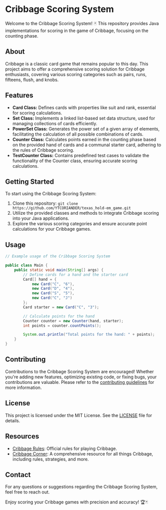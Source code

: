 # Cribbage Scoring System
Welcome to the Cribbage Scoring System! 🃏 This repository provides Java implementations for scoring in the game of Cribbage, focusing on the counting phase.

## About
Cribbage is a classic card game that remains popular to this day. This project aims to offer a comprehensive scoring solution for Cribbage enthusiasts, covering various scoring categories such as pairs, runs, fifteens, flush, and knobs.

## Features
- **Card Class:** Defines cards with properties like suit and rank, essential for scoring calculations.
- **Set Class:** Implements a linked list-based set data structure, used for managing collections of cards efficiently.
- **PowerSet Class:** Generates the power set of a given array of elements, facilitating the calculation of all possible combinations of cards.
- **Counter Class:** Calculates points earned in the counting phase based on the provided hand of cards and a communal starter card, adhering to the rules of Cribbage scoring.
- **TestCounter Class:** Contains predefined test cases to validate the functionality of the Counter class, ensuring accurate scoring calculations.

## Getting Started
To start using the Cribbage Scoring System:

1. Clone this repository: `git clone https://github.com/YTCORIANDER/texas_hold-em_game.git`
2. Utilize the provided classes and methods to integrate Cribbage scoring into your Java applications.
3. Explore the various scoring categories and ensure accurate point calculations for your Cribbage games.

## Usage
```java
// Example usage of the Cribbage Scoring System

public class Main {
    public static void main(String[] args) {
        // Define cards for a hand and the starter card
        Card[] hand = {
            new Card("C", "6"),
            new Card("D", "4"),
            new Card("S", "5"),
            new Card("C", "J")
        };
        Card starter = new Card("C", "3");

        // Calculate points for the hand
        Counter counter = new Counter(hand, starter);
        int points = counter.countPoints();

        System.out.println("Total points for the hand: " + points);
    }
}
```

## Contributing
Contributions to the Cribbage Scoring System are encouraged! Whether you're adding new features, optimizing existing code, or fixing bugs, your contributions are valuable. Please refer to the [contributing guidelines](CONTRIBUTING.md) for more information.

## License
This project is licensed under the MIT License. See the [LICENSE](LICENSE) file for details.

## Resources
- [Cribbage Rules](https://bicyclecards.com/how-to-play/cribbage/): Official rules for playing Cribbage.
- [Cribbage Corner](https://www.cribbagecorner.com): A comprehensive resource for all things Cribbage, including rules, strategies, and more.

## Contact
For any questions or suggestions regarding the Cribbage Scoring System, feel free to reach out.

Enjoy scoring your Cribbage games with precision and accuracy! 🏆🃏
